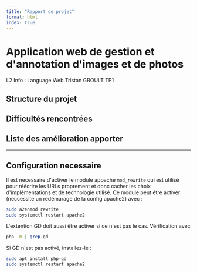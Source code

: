 ```yaml
---
title: "Rapport de projet"
format: html
index: true
---
```


# Application web de gestion et d'annotation d'images et de photos
L2 Info : Language Web
Tristan GROULT TP1

## Structure du projet

## Difficultés rencontrées

## Liste des amélioration apporter

---

## Configuration necessaire
Il est necessaire d'activer le module appache `mod_rewrite` qui est utilisé pour réécrire les URLs proprement et donc cacher les choix d'implémentations et de technologie utilisé. Ce module peut être activer (neccessite un redémarage de la config apache2) avec :
```bash
sudo a2enmod rewrite
sudo systemctl restart apache2
```

L'extention GD doit aussi être activer si ce n'est pas le cas. Vérification avec
```bash
php -m | grep gd
```
Si GD n'est pas activé, installez-le :
```bash
sudo apt install php-gd
sudo systemctl restart apache2
```
